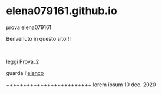 # elena079161.github.io
prova elena079161 
<p>Benvenuto in questo sito!!!</p><br>
<p>leggi <a href='Prova_2.pdf'>Prova_2</a></p>
<p>guarda l'<a href='elenco.html'>elenco</a></p>
+++++++++++++++++++++++++
lorem ipsum 
10 dec. 2020
